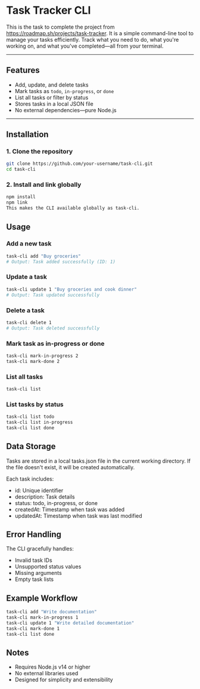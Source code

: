 # Task Tracker CLI
This is the task to complete the project from https://roadmap.sh/projects/task-tracker. It is a simple command-line tool to manage your tasks efficiently. Track what you need to do, what you're working on, and what you've completed—all from your terminal.

---

## Features

- Add, update, and delete tasks
- Mark tasks as `todo`, `in-progress`, or `done`
- List all tasks or filter by status
- Stores tasks in a local JSON file
- No external dependencies—pure Node.js

---

## Installation

### 1. Clone the repository

```bash
git clone https://github.com/your-username/task-cli.git
cd task-cli
```

### 2. Install and link globally

```bash
npm install
npm link
This makes the CLI available globally as task-cli.
```

## Usage

### Add a new task

```bash
task-cli add "Buy groceries"
# Output: Task added successfully (ID: 1)
```

### Update a task

```bash
task-cli update 1 "Buy groceries and cook dinner"
# Output: Task updated successfully
```

### Delete a task

```bash
task-cli delete 1
# Output: Task deleted successfully
```

### Mark task as in-progress or done

```bash
task-cli mark-in-progress 2
task-cli mark-done 2
```

### List all tasks

```bash
task-cli list
```

### List tasks by status

```bash
task-cli list todo
task-cli list in-progress
task-cli list done
```

## Data Storage

Tasks are stored in a local tasks.json file in the current working directory. If the file doesn't exist, it will be created automatically.

Each task includes:

- id: Unique identifier
- description: Task details
- status: todo, in-progress, or done
- createdAt: Timestamp when task was added
- updatedAt: Timestamp when task was last modified

## Error Handling

The CLI gracefully handles:

- Invalid task IDs
- Unsupported status values
- Missing arguments
- Empty task lists

## Example Workflow

```bash
task-cli add "Write documentation"
task-cli mark-in-progress 1
task-cli update 1 "Write detailed documentation"
task-cli mark-done 1
task-cli list done
```

## Notes

- Requires Node.js v14 or higher
- No external libraries used
- Designed for simplicity and extensibility
